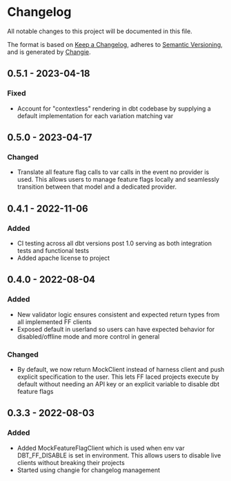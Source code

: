# Changelog
All notable changes to this project will be documented in this file.

The format is based on [Keep a Changelog](https://keepachangelog.com/en/1.0.0/),
adheres to [Semantic Versioning](https://semver.org/spec/v2.0.0.html),
and is generated by [Changie](https://github.com/miniscruff/changie).


## 0.5.1 - 2023-04-18
### Fixed
* Account for "contextless" rendering in dbt codebase by supplying a default implementation for each variation matching var

## 0.5.0 - 2023-04-17
### Changed
* Translate all feature flag calls to var calls in the event no provider is used. This allows users to manage feature flags locally and seamlessly transition between that model and a dedicated provider.

## 0.4.1 - 2022-11-06
### Added
* CI testing across all dbt versions post 1.0 serving as both integration tests and functional tests
* Added apache license to project

## 0.4.0 - 2022-08-04
### Added
* New validator logic ensures consistent and expected return types from all implemented FF clients
* Exposed default in userland so users can have expected behavior for disabled/offline mode and more control in general
### Changed
* By default, we now return MockClient instead of harness client and push explicit specification to the user. This lets FF laced projects execute by default without needing an API key or an explicit variable to disable dbt feature flags

## 0.3.3 - 2022-08-03
### Added
* Added MockFeatureFlagClient which is used when env var DBT_FF_DISABLE is set in environment. This allows users to disable live clients without breaking their projects
* Started using changie for changelog management
